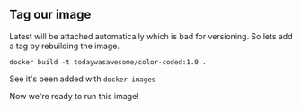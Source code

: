 ## Tag our image

Latest will be attached automatically which is bad for versioning. So lets add a tag by rebuilding the image.

`docker build -t todaywasawesome/color-coded:1.0 .`

See it's been added with `docker images`

Now we're ready to run this image!

